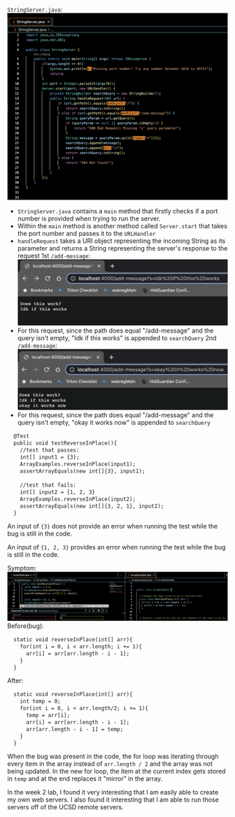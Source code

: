 `StringServer.java`:
![Image](stringserver.png)
- `StringServer.java` contains a `main` method that firstly checks if a port number is provided when trying to run the server.
- Within the `main` method is another method called `Server.start` that takes the port number and passes it to the `URLHandler`
- `handleRequest` takes a URI object representing the incoming String as its parameter and returns a String representing the server's response to the request
1st `/add-message`:
![Image](idk.png)
- For this request, since the path does equal "/add-message" and the query isn't empty, "Idk if this works" is appended to `searchQuery`
2nd `/add-message`:
![Image](okay.png)
- For this request, since the path does equal "/add-message" and the query isn't empty, "okay it works now" is appended to `searchQuery`
```
  @Test
  public void testReverseInPlace(){
    //test that passes:
    int[] input1 = {3};
    ArrayExamples.reverseInPlace(input1);
    assertArrayEquals(new int[]{3}, input1);
  
    //test that fails:
    int[] input2 = {1, 2, 3}
    ArrayExamples.reverseInPlace(input2);
    assertArrayEquals(new int[]{3, 2, 1}, input2);
  }
```

An input of `{3}` does not provide an error when running the test while the bug is still in the code.

An input of `{1, 2, 3}` provides an error when running the test while the bug is still in the code.

Symptom:
![Image](fail.png)
Before(bug):
```
  static void reverseInPlace(int[] arr){
    for(int i = 0, i < arr.length; i += 1){
      arr[i] = arr[arr.length - i - 1];
    }
  }
```
After:
```
  static void reverseInPlace(int[] arr){
    int temp = 0;
    for(int i = 0, i < arr.length/2; i += 1){
      temp = arr[i];
      arr[i] = arr[arr.length - i - 1];
      arr[arr.length - i - 1] = temp;
    }
  }
```
When the bug was present in the code, the for loop was iterating through every item in the array instead of `arr.length / 2` and the array was not being updated. In the new for loop, the item at the current index gets stored in `temp` and at the end replaces it "mirror" in the array.

In the week 2 lab, I found it very interesting that I am easily able to create my own web servers. I also found it interesting that I am able to run those servers off of the UCSD remote servers.
